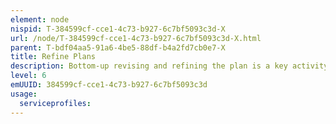 ```yaml
---
element: node
nispid: T-384599cf-cce1-4c73-b927-6c7bf5093c3d-X
url: /node/T-384599cf-cce1-4c73-b927-6c7bf5093c3d-X.html
parent: T-bdf04aa5-91a6-4be5-88df-b4a2fd7cb0e7-X
title: Refine Plans
description: Bottom-up revising and refining the plan is a key activity of preparation. During preparation, premises and assumptions made during planning may be proven true or false. Intelligence analysis and reconnaissance may confirm or deny Preparation enemy actions or show changed conditions in the area of operations because of shaping operations. The status of friendly forces may change as the situation changes. Rehearsals may identify coordination issues or other problems needing adjusted. In any of these cases, commanders identify the changed conditions, refine their plans, and if necessary request updates to maintain the main plan.
level: 6
emUUID: 384599cf-cce1-4c73-b927-6c7bf5093c3d
usage:
  serviceprofiles:
---
```

